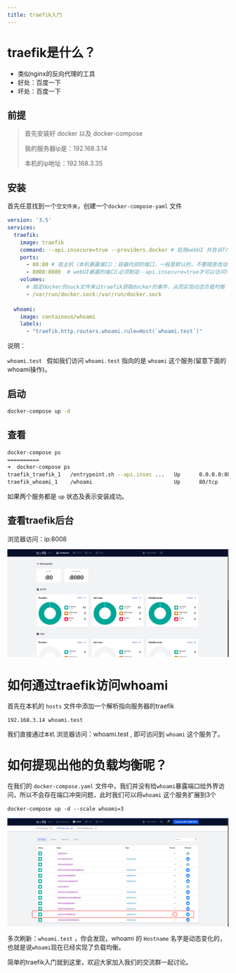 ```yaml
---
title: traefik入门
---
```


# traefik是什么？

- 类似nginx的反向代理的工具
- 好处：百度一下
- 坏处：百度一下

## 前提

> 首先安装好 docker 以及 docker-compose
>
> 我的服务器ip是：192.168.3.14
>
> 本机的ip地址：192.168.3.35

## 安装

首先任意找到一个`空文件夹`，创建一个`docker-compose-yaml` 文件

```yaml
version: '3.5'
services:
  traefik:
    image: traefik
    command: --api.insecure=true --providers.docker # 启用webUI 并告诉Traefile去监听docker的容器实例
    ports:
      - 80:80 # 宿主机（本机暴露端口）：容器内部的端口，一般是默认的，不要随意改动
      - 8008:8080  # webUI暴露的端口(必须制定--api.insecure=true才可以访问)
    volumes:
      # 指定docker的sock文件来让traefik获取docker的事件，从而实现动态负载均衡
      - /var/run/docker.sock:/var/run/docker.sock

  whoami:
    image: containous/whoami
    labels:
      - "traefik.http.routers.whoami.rule=Host(`whoami.test`)"
```

说明：

`whoami.test `  假如我们访问 `whoami.test` 指向的是 `whoami` 这个服务(留意下面的whoami操作)。

## 启动

```bash
docker-compose up -d
```

## 查看

```bash
docker-compose ps
==========
➜  docker-compose ps
traefik_traefik_1   /entrypoint.sh --api.insec ...   Up      0.0.0.0:80->80/tcp,:::80->80/tcp, 0.0.0.0:8008->8080/tcp,:::8008->8080/tcp
traefik_whoami_1    /whoami                          Up      80/tcp
```

如果两个服务都是 `up` 状态及表示安装成功。

## 查看traefik后台

浏览器访问：ip:8008

![image-20210826170611946](../.vuepress/public/images/traefik-dashbord.png) 

# 如何通过traefik访问whoami

首先在本机的 `hosts` 文件中添加一个解析指向服务器的traefik

```text
192.168.3.14 whoami.test
```

我们直接通过`本机` 浏览器访问：whoami.test , 即可访问到 `whoami` 这个服务了。

# 如何提现出他的负载均衡呢？

在我们的 `docker-compose.yaml` 文件中，我们并没有给`whoami`暴露端口给外界访问，所以不会存在端口冲突问题，此时我们可以将`whoami` 这个服务扩展到3个

```
docker-compose up -d --scale whoami=3
```

![image-20210826171819728](../.vuepress/public/images/traefik-whoami.png) 

多次刷新：`whoami.test` ，你会发现，whoami 的 `Hostname` 名字是动态变化的，也就是说`whoami`现在已经实现了负载均衡。

简单的traefik入门就到这里，欢迎大家加入我们的交流群一起讨论。